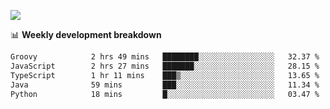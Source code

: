 ![](https://github-readme-stats-v2-three.vercel.app/api/top-langs/?username=akshayxml&theme=dark&hide_border=true&include_all_commits=true&count_private=true&layout=compact&size_weight=0.5&count_weight=0.5&hide=Jupyter%20Notebook%2Cobjective-c%2Cmakefile%2Cc%2Chtml%2Ccss%2Cscss&langs_count=6&exclude_repo=github-readme-stats-v2)

📊 **Weekly development breakdown**
<!--START_SECTION:waka-->

```txt
Groovy            2 hrs 49 mins   ████████░░░░░░░░░░░░░░░░░   32.37 %
JavaScript        2 hrs 27 mins   ███████░░░░░░░░░░░░░░░░░░   28.15 %
TypeScript        1 hr 11 mins    ███▒░░░░░░░░░░░░░░░░░░░░░   13.65 %
Java              59 mins         ███░░░░░░░░░░░░░░░░░░░░░░   11.34 %
Python            18 mins         █░░░░░░░░░░░░░░░░░░░░░░░░   03.47 %
```

<!--END_SECTION:waka-->
